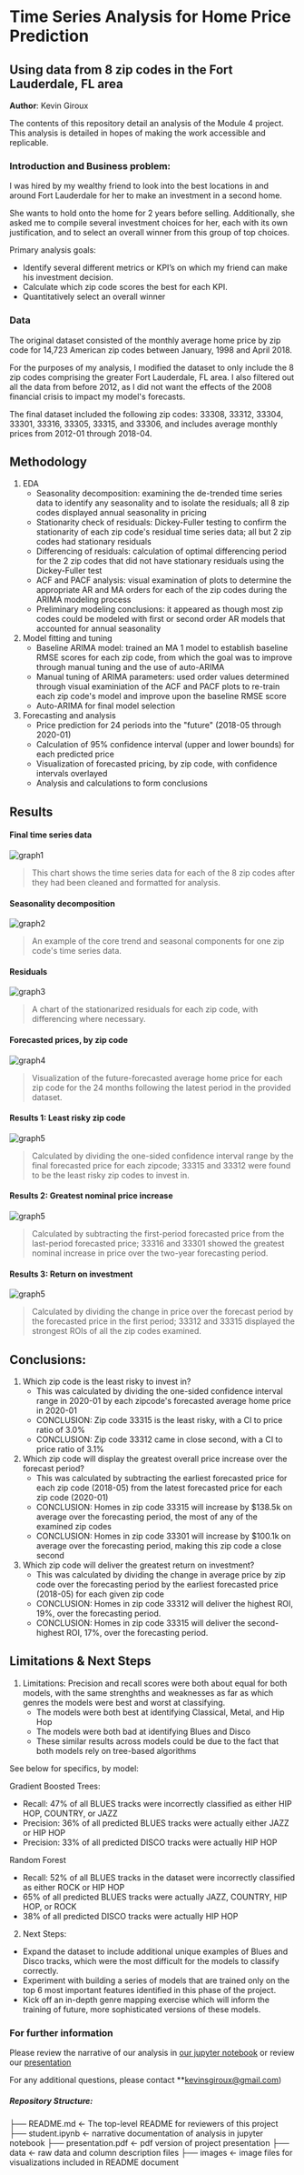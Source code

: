 # Time Series Analysis for Home Price Prediction
## Using data from 8 zip codes in the Fort Lauderdale, FL area

**Author**: Kevin Giroux

The contents of this repository detail an analysis of the Module 4 project. This analysis is detailed in hopes of making the work accessible and replicable.


### Introduction and Business problem:

I was hired by my wealthy friend to look into the best locations in and around Fort Lauderdale for her to make an investment in a second home. 

She wants to hold onto the home for 2 years before selling.  Additionally, she asked me to compile several investment choices for her, each with its own justification, and to select an overall winner from this group of top choices.

Primary analysis goals:
- Identify several different metrics or KPI’s on which my friend can make his investment decision.
- Calculate which zip code scores the best for each KPI.
- Quantitatively select an overall winner


### Data
The original dataset consisted of the monthly average home price by zip code for 14,723 American zip codes between January, 1998 and April 2018.

For the purposes of my analysis, I modified the dataset to only include the 8 zip codes comprising the greater Fort Lauderdale, FL area.  I also filtered out all the data from before 2012, as I did not want the effects of the 2008 financial crisis to impact my model's forecasts.

The final dataset included the following zip codes:  33308, 33312, 33304, 33301, 33316, 33305, 33315, and 33306, and includes average monthly prices from 2012-01 through 2018-04.

## Methodology
1. EDA
    - Seasonality decomposition: examining the de-trended time series data to identify any seasonality and to isolate the residuals; all 8 zip codes displayed annual seasonality in pricing
    - Stationarity check of residuals: Dickey-Fuller testing to confirm the stationarity of each zip code's residual time series data; all but 2 zip codes had stationary residuals
    - Differencing of residuals: calculation of optimal differencing period for the 2 zip codes that did not have stationary residuals using the Dickey-Fuller test
    - ACF and PACF analysis: visual examination of plots to determine the appropriate AR and MA orders for each of the zip codes during the ARIMA modeling process
    - Preliminary modeling conclusions: it appeared as though most zip codes could be modeled with first or second order AR models that accounted for annual seasonality
2. Model fitting and tuning
    - Baseline ARIMA model: trained an MA 1 model to establish baseline RMSE scores for each zip code, from which the goal was to improve through manual tuning and the use of auto-ARIMA
    - Manual tuning of ARIMA parameters: used order values determined through visual examiniation of the ACF and PACF plots to re-train each zip code's model and improve upon the baseline RMSE score
    - Auto-ARIMA for final model selection
3. Forecasting and analysis
    - Price prediction for 24 periods into the "future" (2018-05 through 2020-01)
    - Calculation of 95% confidence interval (upper and lower bounds) for each predicted price
    - Visualization of forecasted pricing, by zip code, with confidence intervals overlayed
    - Analysis and calculations to form conclusions

## Results

#### Final time series data
![graph1](./images/orig_time_series.png)
> This chart shows the time series data for each of the 8 zip codes after they had been cleaned and formatted for analysis.

#### Seasonality decomposition
![graph2](./images/cyclicality.png)
> An example of the core trend and seasonal components for one zip code's time series data.

#### Residuals
![graph3](./images/residuals.png)
> A chart of the stationarized residuals for each zip code, with differencing where necessary.

#### Forecasted prices, by zip code
![graph4](./images/forecasts.png)
> Visualization of the future-forecasted average home price for each zip code for the 24 months following the latest period in the provided dataset.

#### Results 1: Least risky zip code
![graph5](./images/risk.png)
> Calculated by dividing the one-sided confidence interval range by the final forecasted price for each zipcode;  33315 and 33312 were found to be the least risky zip codes to invest in.

#### Results 2: Greatest nominal price increase
![graph5](./images/price.png)
> Calculated by subtracting the first-period forecasted price from the last-period forecasted price;  33316 and 33301 showed the greatest nominal increase in price over the two-year forecasting period.

#### Results 3: Return on investment
![graph5](./images/roi.png)
> Calculated by dividing the change in price over the forecast period by the forecasted price in the first period;  33312 and 33315 displayed the strongest ROIs of all the zip codes examined.


## Conclusions:

1. Which zip code is the least risky to invest in?
    - This was calculated by dividing the one-sided confidence interval range in 2020-01 by each zipcode's forecasted average home price in 2020-01
    - CONCLUSION:  Zip code 33315 is the least risky, with a CI to price ratio of 3.0%
    - CONCLUSION:  Zip code 33312 came in close second, with a CI to price ratio of 3.1%
2. Which zip code will display the greatest overall price increase over the forecast period?
    - This was calculated by subtracting the earliest forecasted price for each zip code (2018-05) from the latest forecasted price for each zip code (2020-01)
    - CONCLUSION:  Homes in zip code 33315 will increase by $138.5k on average over the forecasting period, the most of any of the examined zip codes 
    - CONCLUSION:  Homes in zip code 33301 will increase by $100.1k on average over the forecasting period, making this zip code a close second 
3. Which zip code will deliver the greatest return on investment?
    - This was calculated by dividing the change in average price by zip code over the forecasting period by the earliest forecasted price (2018-05) for each given zip code
    - CONCLUSION: Homes in zip code 33312 will deliver the highest ROI, 19%, over the forecasting period.
    - CONCLUSION: Homes in zip code 33315 will deliver the second-highest ROI, 17%, over the forecasting period.


## Limitations & Next Steps

1. Limitations:  Precision and recall scores were both about equal for both models, with the same strenghths and weaknesses as far as which genres the models were best and worst at classifying.
    - The models were both best at identifying Classical, Metal, and Hip Hop
    - The models were both bad at identifying Blues and Disco
    - These similar results across models could be due to the fact that both models rely on tree-based algorithms

See below for specifics, by model:

Gradient Boosted Trees:
- Recall:  47% of all BLUES tracks were incorrectly classified as either HIP HOP, COUNTRY, or JAZZ
- Precision:  36% of all predicted BLUES tracks were actually either JAZZ or HIP HOP
- Precision:  33% of all predicted DISCO tracks were actually HIP HOP

Random Forest
- Recall:  52% of all BLUES tracks in the dataset were incorrectly classified as either ROCK or HIP HOP
- 65% of all predicted BLUES tracks were actually JAZZ, COUNTRY, HIP HOP, or ROCK
- 38% of all predicted DISCO tracks were actually HIP HOP

2. Next Steps:  
- Expand the dataset to include additional unique examples of Blues and Disco tracks, which were the most difficult for the models to classify correctly.
- Experiment with building a series of models that are trained only on the top 6 most important features identified in this phase of the project.
- Kick off an in-depth genre mapping exercise which will inform the training of future, more sophisticated versions of these models.

### For further information
Please review the narrative of our analysis in [our jupyter notebook](./student.ipynb) or review our [presentation](./presentation_vF.pdf)

For any additional questions, please contact **kevinsgiroux@gmail.com)


##### Repository Structure:

├── README.md                 <- The top-level README for reviewers of this project
├── student.ipynb             <- narrative documentation of analysis in jupyter notebook
├── presentation.pdf          <- pdf version of project presentation
├── data                      <- raw data and column description files
├── images                    <- image files for visualizations included in README document

```
